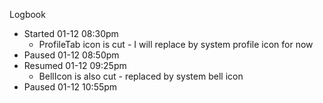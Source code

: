 Logbook

- Started 01-12 08:30pm
    - ProfileTab icon is cut - I will replace by system profile icon for now
- Paused 01-12 08:50pm
- Resumed 01-12 09:25pm
    - BellIcon is also cut - replaced by system bell icon
- Paused 01-12 10:55pm